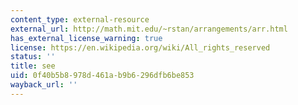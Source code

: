 ```yaml
---
content_type: external-resource
external_url: http://math.mit.edu/~rstan/arrangements/arr.html
has_external_license_warning: true
license: https://en.wikipedia.org/wiki/All_rights_reserved
status: ''
title: see
uid: 0f40b5b8-978d-461a-b9b6-296dfb6be853
wayback_url: ''
---
```

